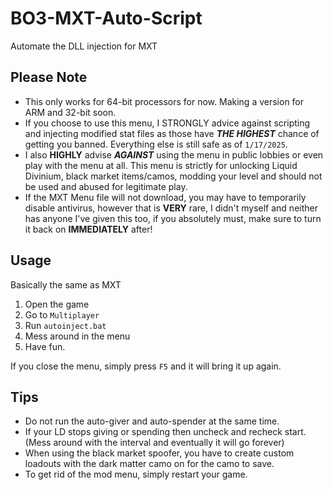 # BO3-MXT-Auto-Script

Automate the DLL injection for MXT

## Please Note
* This only works for 64-bit processors for now. Making a version for ARM and 32-bit soon.
* If you choose to use this menu, I STRONGLY advice against scripting and injecting modified stat files as those have ***THE HIGHEST*** chance of getting you banned. Everything else is still safe as of ```1/17/2025```.
* I also **HIGHLY** advise ***AGAINST*** using the menu in public lobbies or even play with the menu at all. This menu is strictly for unlocking Liquid Divinium, black market items/camos, modding your level and should not be used and abused for legitimate play.
* If the MXT Menu file will not download, you may have to temporarily disable antivirus, however that is **VERY** rare, I didn't myself and neither has anyone I've given this too, if you absolutely must, make sure to turn it back on **IMMEDIATELY** after!

## Usage

Basically the same as MXT

1. Open the game
2. Go to `Multiplayer`
3. Run `autoinject.bat`
5. Mess around in the menu
6.  Have fun.

If you close the menu, simply press `F5` and it will bring it up again.

## Tips

* Do not run the auto-giver and auto-spender at the same time.
* If your LD stops giving or spending then uncheck and recheck start. (Mess around with the interval and eventually it will go forever)
* When using the black market spoofer, you have to create custom loadouts with the dark matter camo on for the camo to save.
* To get rid of the mod menu, simply restart your game.